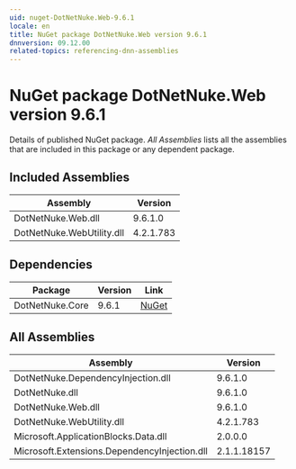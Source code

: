 ```yaml
---
uid: nuget-DotNetNuke.Web-9.6.1
locale: en
title: NuGet package DotNetNuke.Web version 9.6.1
dnnversion: 09.12.00
related-topics: referencing-dnn-assemblies
---
```


# NuGet package DotNetNuke.Web version 9.6.1
Details of published NuGet package.
*All Assemblies* lists all the assemblies that are included in this package or any dependent package.

## Included Assemblies

|Assembly|Version|
|---|---|
|DotNetNuke.Web.dll|9.6.1.0|
|DotNetNuke.WebUtility.dll|4.2.1.783|

## Dependencies

|Package|Version|Link|
|---|---|---|
|DotNetNuke.Core|9.6.1|[NuGet](https://www.nuget.org/packages/DotNetNuke.Core/9.6.1)|

## All Assemblies

|Assembly|Version|
|---|---|
|DotNetNuke.DependencyInjection.dll|9.6.1.0|
|DotNetNuke.dll|9.6.1.0|
|DotNetNuke.Web.dll|9.6.1.0|
|DotNetNuke.WebUtility.dll|4.2.1.783|
|Microsoft.ApplicationBlocks.Data.dll|2.0.0.0|
|Microsoft.Extensions.DependencyInjection.dll|2.1.1.18157|

